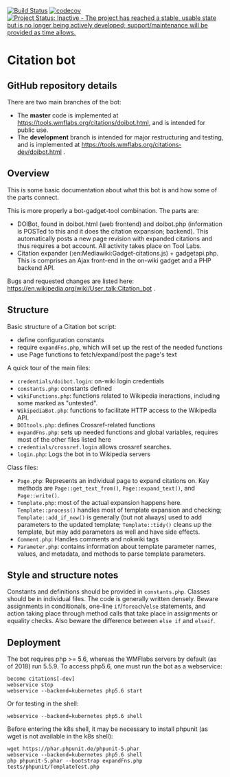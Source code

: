 [![Build Status](https://travis-ci.org/ms609/citation-bot.svg?branch=master)](https://travis-ci.org/ms609/citation-bot)
[![codecov](https://codecov.io/gh/ms609/citation-bot/branch/master/graph/badge.svg)](https://codecov.io/gh/ms609/citation-bot)
[![Project Status: Inactive - The project has reached a stable, usable state but is no longer being actively developed; support/maintenance will be provided as time allows.](http://www.repostatus.org/badges/latest/inactive.svg)](http://www.repostatus.org/#inactive)

# Citation bot

## GitHub repository details
There are two main branches of the bot: 
- The **master** code is implemented at https://tools.wmflabs.org/citations/doibot.html, and is intended for public use.
- The **development** branch is intended for major restructuring and testing, and is implemented at https://tools.wmflabs.org/citations-dev/doibot.html .  

## Overview

This is some basic documentation about what this bot is and how some of the parts connect.

This is more properly a bot-gadget-tool combination. The parts are:

* DOIBot, found in doibot.html (web frontend) and doibot.php (information is
  POSTed to this and it does the citation expansion; backend). This automatically
  posts a new page revision with expanded citations and thus requires a bot account.
  All activity takes place on Tool Labs.
* Citation expander (:en:Mediawiki:Gadget-citations.js) + gadgetapi.php. This
  is comprises an Ajax front-end in the on-wiki gadget and a PHP backend API.

Bugs and requested changes are listed here: https://en.wikipedia.org/wiki/User_talk:Citation_bot .

## Structure

Basic structure of a Citation bot script:
* define configuration constants
* require `expandFns.php`, which will set up the rest of the needed functions
* use Page functions to fetch/expand/post the page's text


A quick tour of the main files:
* `credentials/doibot.login`: on-wiki login credentials
* `constants.php`: constants defined
* `wikiFunctions.php`: functions related to Wikipedia ineractions, including some marked
   as "untested".
* `WikipediaBot.php`: functions to facilitate HTTP access to the Wikipedia API.
* `DOItools.php`: defines Crossref-related functions
* `expandFns.php`: sets up needed functions and global variables, requires most
  of the other files listed here
* `credentials/crossref.login` allows crossref searches.
* `login.php`: Logs the bot in to Wikipedia servers

Class files:
* `Page.php`: Represents an individual page to expand citations on. Key methods are
  `Page::get_text_from()`, `Page::expand_text()`, and `Page::write()`.
* `Template.php`: most of the actual expansion happens here.
  `Template::process()` handles most of template expansion and checking;
  `Template::add_if_new()` is generally (but not always) used to add
   parameters to the updated template; `Template::tidy()` cleans up the
   template, but may add parameters as well and have side effects.
* `Comment.php`: Handles comments and nokwiki tags
* `Parameter.php`: contains information about template parameter names, values,
   and metadata, and methods to parse template parameters.

## Style and structure notes

Constants and definitions should be provided in `constants.php`.
Classes should be in individual files. The code is generally written densely. 
Beware assignments in conditionals, one-line `if`/`foreach`/`else` statements, 
and action taking place through method calls that take place in assignments or equality checks. 
Also beware the difference between `else if` and `elseif`.

## Deployment

The bot requires php >= 5.6, whereas the WMFlabs servers by default (as of 2018) run 5.5.9.
To access php5.6, one must run the bot as a webservice:

    become citations[-dev]
    webservice stop
    webservice --backend=kubernetes php5.6 start

Or for testing in the shell:

    webservice --backend=kubernetes php5.6 shell

Before entering the k8s shell, it may be necessary to install phpunit 
(as wget is not available in the k8s shell):

    wget https://phar.phpunit.de/phpunit-5.phar
    webservice --backend=kubernetes php5.6 shell
    php phpunit-5.phar --bootstrap expandFns.php tests/phpunit/TemplateTest.php

